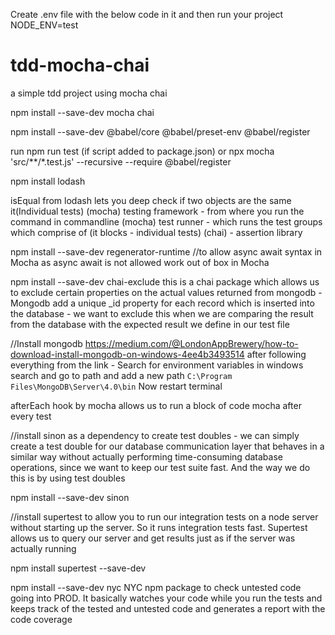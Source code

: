 Create .env file with the below code in it and then run your project
NODE_ENV=test

# tdd-mocha-chai
a simple tdd project using mocha chai

npm install --save-dev mocha chai

npm install --save-dev @babel/core @babel/preset-env @babel/register

run
npm run test (if script added to package.json)
or
npx mocha 'src/**/*.test.js' --recursive --require @babel/register

npm install lodash

isEqual from lodash lets you deep check if two objects are the same
it(Individual tests)
(mocha) testing framework - from where you run the command in commandline
(mocha) test runner - which runs the test groups which comprise of (it blocks - individual tests)
(chai) - assertion library

npm install --save-dev regenerator-runtime
//to allow async await syntax in Mocha as async await is not allowed work out of box in Mocha


npm install --save-dev chai-exclude
this is a chai package which allows us to exclude certain properties on the actual values returned from mongodb - Mongodb add a unique _id property for each record which is inserted into the database - we want to exclude this when we are comparing the result from the database with the expected result we define in our test file

//Install mongodb
https://medium.com/@LondonAppBrewery/how-to-download-install-mongodb-on-windows-4ee4b3493514
after following everything from the link - Search for environment variables in windows search and go to path and add a new path `C:\Program Files\MongoDB\Server\4.0\bin`
Now restart terminal

afterEach hook by mocha allows us to run a block of code mocha after every test

//install sinon as a dependency to create test doubles - we can simply create a test double for our database communication layer that behaves in a similar way without actually performing time-consuming database operations, since we want to keep our test suite fast. And the way we do this is by using test doubles

npm install --save-dev sinon

//install supertest to allow you to run our integration tests on a node server without starting up the server. So it runs integration tests fast. Supertest allows us to query our server and get results just as if the server was actually running

npm install supertest --save-dev

npm install --save-dev nyc
NYC npm package to check untested code going into PROD. It basically watches your code while you run the tests and keeps track of the tested and untested code and generates a report with the code coverage